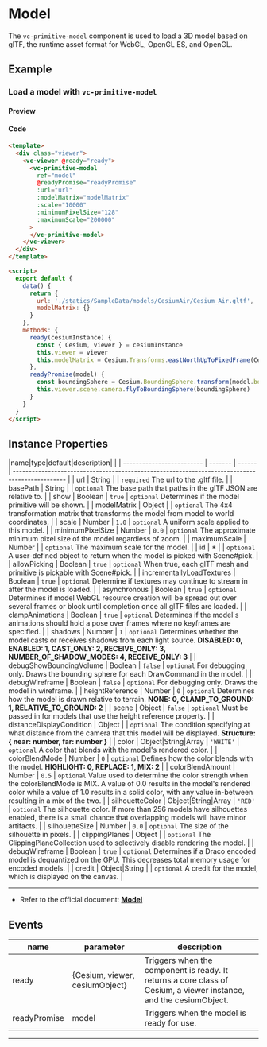 # Model

The `vc-primitive-model` component is used to load a 3D model based on glTF, the runtime asset format for WebGL, OpenGL ES, and OpenGL.

## Example

### Load a model with `vc-primitive-model`

#### Preview

<doc-preview>
  <template>
    <div class="viewer">
      <vc-viewer @ready="ready">
        <vc-primitive-model
          ref="model"
          @readyPromise="readyPromise"
          :url="url"
          :modelMatrix="modelMatrix"
          :scale="10000"
          :minimumPixelSize="128"
          :maximumScale="200000"
        >
        </vc-primitive-model>
      </vc-viewer>
    </div>
  </template>

  <script>
    export default {
      data() {
        return {
          url: './statics/SampleData/models/CesiumAir/Cesium_Air.gltf',
          modelMatrix: {}
        }
      },
      methods: {
        ready(cesiumInstance) {
          const { Cesium, viewer } = cesiumInstance
          this.viewer = viewer
          this.modelMatrix = Cesium.Transforms.eastNorthUpToFixedFrame(Cesium.Cartesian3.fromDegrees(105, 38, 10000))
        },
        readyPromise(model) {
          const boundingSphere = Cesium.BoundingSphere.transform(model.boundingSphere, model.modelMatrix)
          this.viewer.scene.camera.flyToBoundingSphere(boundingSphere)
        }
      }
    }
  </script>
</doc-preview>

#### Code

```html
<template>
  <div class="viewer">
    <vc-viewer @ready="ready">
      <vc-primitive-model
        ref="model"
        @readyPromise="readyPromise"
        :url="url"
        :modelMatrix="modelMatrix"
        :scale="10000"
        :minimumPixelSize="128"
        :maximumScale="200000"
      >
      </vc-primitive-model>
    </vc-viewer>
  </div>
</template>

<script>
  export default {
    data() {
      return {
        url: './statics/SampleData/models/CesiumAir/Cesium_Air.gltf',
        modelMatrix: {}
      }
    },
    methods: {
      ready(cesiumInstance) {
        const { Cesium, viewer } = cesiumInstance
        this.viewer = viewer
        this.modelMatrix = Cesium.Transforms.eastNorthUpToFixedFrame(Cesium.Cartesian3.fromDegrees(105, 38, 10000))
      },
      readyPromise(model) {
        const boundingSphere = Cesium.BoundingSphere.transform(model.boundingSphere, model.modelMatrix)
        this.viewer.scene.camera.flyToBoundingSphere(boundingSphere)
      }
    }
  }
</script>
```

## Instance Properties

<!-- prettier-ignore -->
|name|type|default|description|                                                                                     |
| ------------------------- | ------- | ------ | ---------------------------------------------------------------------------------------------- |
| url                       | String  |        | `required` The url to the .gltf file.                                                         |
| basePath                  | String  |        | `optional` The base path that paths in the glTF JSON are relative to.                                           |
| show                      | Boolean | `true` | `optional` Determines if the model primitive will be shown. |
| modelMatrix               | Object  |        | `optional` The 4x4 transformation matrix that transforms the model from model to world coordinates. |
| scale                     | Number  | `1.0`  | `optional` A uniform scale applied to this model.                                                               |
| minimumPixelSize          | Number  | `0.0`  | `optional` The approximate minimum pixel size of the model regardless of zoom. |
| maximumScale              | Number  |        | `optional` The maximum scale for the model.                                                              |
| id                        | \*      |        | `optional` A user-defined object to return when the model is picked with Scene#pick. |
| allowPicking              | Boolean | `true` | `optional` When true, each glTF mesh and primitive is pickable with Scene#pick. |
| incrementallyLoadTextures | Boolean | `true` | `optional` Determine if textures may continue to stream in after the model is loaded. |
| asynchronous              | Boolean | `true` | `optional` Determines if model WebGL resource creation will be spread out over several frames or block until completion once all glTF files are loaded. |
| clampAnimations | Boolean | `true` | `optional` Determines if the model's animations should hold a pose over frames where no keyframes are specified. |
| shadows | Number | `1` | `optional` Determines whether the model casts or receives shadows from each light source. **DISABLED: 0, ENABLED: 1, CAST_ONLY: 2, RECEIVE_ONLY: 3, NUMBER_OF_SHADOW_MODES: 4, RECEIVE_ONLY: 3** |
| debugShowBoundingVolume | Boolean | `false` | `optional` For debugging only. Draws the bounding sphere for each DrawCommand in the model. |
| debugWireframe | Boolean | `false` | `optional` For debugging only. Draws the model in wireframe. |
| heightReference | Number | `0` | `optional` Determines how the model is drawn relative to terrain. **NONE: 0, CLAMP_TO_GROUND: 1, RELATIVE_TO_GROUND: 2** |
| scene | Object | `false` | `optional` Must be passed in for models that use the height reference property. |
| distanceDisplayCondition | Object | | `optional` The condition specifying at what distance from the camera that this model will be displayed. **Structure: { near: number, far: number }** |
| color | Object\|String\|Array | `'WHITE'` | `optional` A color that blends with the model's rendered color. |
| colorBlendMode | Number | `0` | `optional` Defines how the color blends with the model. **HIGHLIGHT: 0, REPLACE: 1, MIX: 2** |
| colorBlendAmount | Number | `0.5` | `optional` Value used to determine the color strength when the colorBlendMode is MIX. A value of 0.0 results in the model's rendered color while a value of 1.0 results in a solid color, with any value in-between resulting in a mix of the two. |
| silhouetteColor | Object\|String\|Array | `'RED'` | `optional` The silhouette color. If more than 256 models have silhouettes enabled, there is a small chance that overlapping models will have minor artifacts. |
| silhouetteSize | Number | `0.0` | `optional` The size of the silhouette in pixels. |
| clippingPlanes | Object | | `optional` The ClippingPlaneCollection used to selectively disable rendering the model. |
| debugWireframe | Boolean | `true` | `optional` Determines if a Draco encoded model is dequantized on the GPU. This decreases total memory usage for encoded models. |
| credit | Object\|String | | `optional` A credit for the model, which is displayed on the canvas. |

---

- Refer to the official document: **[Model](https://cesium.com/docs/cesiumjs-ref-doc/Model.html)**

## Events

<!-- prettier-ignore -->
| name | parameter | description |
| ---- | --------- | ----------- |
| ready | {Cesium, viewer, cesiumObject} | Triggers when the component is ready. It returns a core class of Cesium, a viewer instance, and the cesiumObject. |
| readyPromise | model | Triggers when the model is ready for use.|

---
